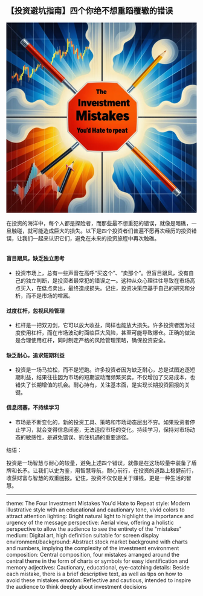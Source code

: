 ## 【投资避坑指南】四个你绝不想重蹈覆辙的错误

![](main.webp)

在投资的海洋中，每个人都是探险者，而那些最不想重犯的错误，就像是暗礁，一旦触碰，就可能造成巨大的损失。以下是四个投资者们普遍不愿再次经历的投资错误，让我们一起来认识它们，避免在未来的投资旅程中再次触礁。

```

```

#### **盲目跟风，缺乏独立思考**

- 投资市场上，总有一些声音在高呼“买这个”、“卖那个”。但盲目跟风，没有自己的独立判断，是投资者最常犯的错误之一。这种从众心理往往导致在市场高点买入，在低点卖出，最终造成损失。记住，投资决策应基于自己的研究和分析，而不是市场的喧嚣。

#### **过度杠杆，忽视风险管理**

- 杠杆是一把双刃剑，它可以放大收益，同样也能放大损失。许多投资者因为过度使用杠杆，而在市场波动时面临巨大风险，甚至可能导致爆仓。正确的做法是合理使用杠杆，同时制定严格的风险管理策略，确保投资安全。

#### **缺乏耐心，追求短期利益**

- 投资是一场马拉松，而不是短跑。许多投资者因为缺乏耐心，总是试图追逐短期利益，结果往往因为市场的短期波动而频繁买卖，不仅增加了交易成本，也错失了长期增值的机会。耐心持有，关注基本面，是实现长期投资回报的关键。

#### **信息闭塞，不持续学习**

- 市场是不断变化的，新的投资工具、策略和市场动态层出不穷。如果投资者停止学习，就会变得信息闭塞，无法适应市场的变化。持续学习，保持对市场动态的敏感性，是避免错误、抓住机遇的重要途径。

结语：

投资是一场智慧与耐心的较量，避免上述四个错误，就像是在这场较量中装备了盾牌和长矛。让我们以史为鉴，用智慧导航，耐心前行，在投资的道路上稳健前行，收获财富与智慧的双重回报。记住，投资不仅仅是关于赚钱，更是一种生活的智慧。

---

theme: The Four Investment Mistakes You'd Hate to Repeat  style: Modern illustrative style with an educational and cautionary tone, vivid colors to attract attention  lighting: Bright natural light to highlight the importance and urgency of the message  perspective: Aerial view, offering a holistic perspective to allow the audience to see the entirety of the "mistakes"  medium: Digital art, high definition suitable for screen display  environment/background: Abstract stock market background with charts and numbers, implying the complexity of the investment environment  composition: Central composition, four mistakes arranged around the central theme in the form of charts or symbols for easy identification and memory  adjectives: Cautionary, educational, eye-catching  details: Beside each mistake, there is a brief descriptive text, as well as tips on how to avoid these mistakes  emotion: Reflective and cautious, intended to inspire the audience to think deeply about investment decisions

